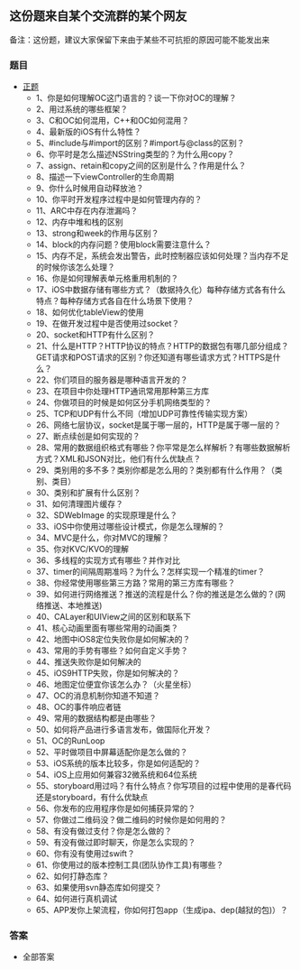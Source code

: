 ## 这份题来自某个交流群的某个网友  
备注：这份题，建议大家保留下来由于某些不可抗拒的原因可能不能发出来  
### 题目
* [正题](#answer)  
	-	1、你是如何理解OC这门语言的？谈一下你对OC的理解？
	- 	2、用过系统的哪些框架？
	-  	3、C和OC如何混用，C++和OC如何混用？
	-	4、最新版的iOS有什么特性？
	- 	5、#include与#import的区别？#import与@class的区别？
	- 	6、你平时是怎么描述NSString类型的？为什么用copy？
	-  	7、assign、retain和copy之间的区别是什么？作用是什么？
	-	8、描述一下viewController的生命周期
	- 	9、你什么时候用自动释放池？
	-  	10、你平时开发程序过程中是如何管理内存的？
	-  	11、ARC中存在内存泄漏吗？
	- 	12、内存中堆和栈的区别
	-  	13、strong和week的作用与区别？
	-  	14、block的内存问题？使用block需要注意什么？
	-	15、内存不足，系统会发出警告，此时控制器应该如何处理？当内存不足的时候你该怎么处理？
	- 	16、你是如何理解表单元格重用机制的？
	-  	17、iOS中数据存储有哪些方式？（数据持久化）每种存储方式各有什么特点？每种存储方式各自在什么场景下使用？
	-  	18、如何优化tableView的使用
	-  	19、在做开发过程中是否使用过socket？
	- 	20、socket和HTTP有什么区别？
	-  	21、什么是HTTP？HTTP协议的特点？HTTP的数据包有哪几部分组成？GET请求和POST请求的区别？你还知道有哪些请求方式？HTTPS是什么？
	-  	22、你们项目的服务器是哪种语言开发的？
	-  	23、在项目中你处理HTTP通讯常用那种第三方库
	-  	24、你做项目的时候是如何区分手机网络类型的？
	-  	25、TCP和UDP有什么不同（增加UDP可靠性传输实现方案）
	-  	26、网络七层协议，socket是属于哪一层的，HTTP是属于哪一层的？
	-  	27、断点续创是如何实现的？
	-  	28、常用的数据组织格式有哪些？你平常是怎么样解析？有哪些数据解析方式？XML和JSON对比，他们有什么优缺点？
	-  	29、类别用的多不多？类别你都是怎么用的？类别都有什么作用？（类别、类目）
	-  	30、类别和扩展有什么区别？
	-  	31、如何清理图片缓存？
	-  	32、SDWebImage 的实现原理是什么？
	-  	33、iOS中你使用过哪些设计模式，你是怎么理解的？
	-  	34、MVC是什么，你对MVC的理解？
	-  	35、你对KVC/KVO的理解
	-  	36、多线程的实现方式有哪些？并作对比
	-  	37、timer的间隔周期准吗？为什么？怎样实现一个精准的timer？
	-  	38、你经常使用哪些第三方路？常用的第三方库有哪些？
	-  	39、如何进行网络推送？推送的流程是什么？你的推送是怎么做的？(网络推送、本地推送)
	-  	40、CALayer和UIView之间的区别和联系下
	-  	41、核心动画里面有哪些常用的动画类？
	-  	42、地图中iOS8定位失败你是如何解决的？
	-  	43、常用的手势有哪些？如何自定义手势？
	-  	44、推送失败你是如何解决的
	-  	45、iOS9HTTP失败，你是如何解决的？
	-  	46、地图定位便宜你该怎么办？（火星坐标）
	-  	47、OC的消息机制你知道不知道？
	-  	48、OC的事件响应者链
	-  	49、常用的数据结构都是由哪些？
	-  	50、如何将产品进行多语言发布，做国际化开发？
	-  	51、OC的RunLoop
	-  	52、平时做项目中屏幕适配你是怎么做的？
	-  	53、iOS系统的版本比较多，你是如何适配的？
	-  	54、iOS上应用如何兼容32微系统和64位系统
	-  	55、storyboard用过吗？有什么特点？你写项目的过程中使用的是春代码还是storyboard，有什么优缺点
	-  	56、你发布的应用程序你是如何捕获异常的？
	-  	57、你做过二维码没？做二维码的时候你是如何用的？
	-  	58、有没有做过支付？你是怎么做的？
	-  	59、有没有做过即时聊天，你是怎么实现的？
	-  	60、你有没有使用过swift？
	-  	61、你使用过的版本控制工具(团队协作工具)有哪些？
	-  	62、如何打静态库？
	-  	63、如果使用svn静态库如何提交？
	-  	64、如何进行真机调试
	-  	65、APP发你上架流程，你如何打包app（生成ipa、dep(越狱的包)）？	
	
### 答案
* <p id="answer">全部答案</p>